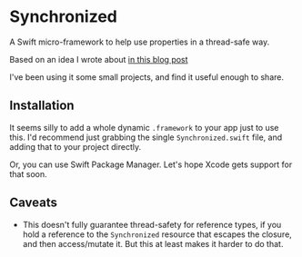 
# Synchronized


A Swift micro-framework to help use properties in a thread-safe way.

Based on an idea I wrote about [in this blog post](http://kelan.io/2016/synchronized-wrapper-in-swift/)


I've been using it some small projects, and find it useful enough to share.


## Installation

It seems silly to add a whole dynamic `.framework` to your app just to use this.
I'd recommend just grabbing the single `Synchronized.swift` file, and adding that to
your project directly.

Or, you can use Swift Package Manager.  Let's hope Xcode gets support for that soon.


## Caveats

* This doesn't fully guarantee thread-safety for reference types, if you hold
  a reference to the `Synchronized` resource that escapes the closure, and then
  access/mutate it.  But this at least makes it harder to do that.

